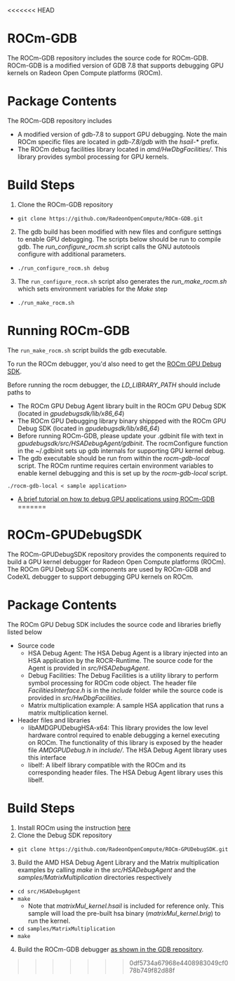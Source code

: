 <<<<<<< HEAD
# ROCm-GDB
The ROCm-GDB repository includes the source code for ROCm-GDB. ROCm-GDB is a modified version of GDB 7.8 that supports debugging GPU kernels on Radeon Open Compute platforms (ROCm).

# Package Contents
The ROCm-GDB repository includes
* A modified version of gdb-7.8 to support GPU debugging. Note the main ROCm specific files are located in *gdb-7.8/gdb* with the *hsail-** prefix.
* The ROCm debug facilities library located in *amd/HwDbgFacilities/*. This library provides symbol processing for GPU kernels.

# Build Steps
1. Clone the ROCm-GDB repository
  * `git clone https://github.com/RadeonOpenCompute/ROCm-GDB.git`
2. The gdb build has been modified with new files and configure settings to enable GPU debugging. The scripts below should be run to compile gdb.
The *run_configure_rocm.sh* script calls the GNU autotools configure with additional parameters.
  * `./run_configure_rocm.sh debug`
3. The `run_configure_rocm.sh` script also generates the *run_make_rocm.sh* which sets environment variables for the *Make* step
  * `./run_make_rocm.sh`

# Running ROCm-GDB
The `run_make_rocm.sh` script builds the gdb executable.

To run the ROCm debugger, you'd also need to get the [ROCm GPU Debug SDK](https://github.com/RadeonOpenCompute/ROCm-GPUDebugSDK).

Before running the rocm debugger, the *LD_LIBRARY_PATH* should include paths to
* The ROCm GPU Debug Agent library built in the ROCm GPU Debug SDK (located in *gpudebugsdk/lib/x86_64*)
* The ROCm GPU Debugging library binary shippped with the ROCm GPU Debug SDK (located in *gpudebugsdk/lib/x86_64*)
* Before running ROCm-GDB, please update your .gdbinit file  with text in *gpudebugsdk/src/HSADebugAgent/gdbinit*. The rocmConfigure function in the ~/.gdbinit sets up gdb internals for supporting GPU kernel debug.
* The gdb executable should be run from within the *rocm-gdb-local* script. The ROCm runtime requires certain environment variables to enable kernel debugging and this is set up by the *rocm-gdb-local* script.
```
./rocm-gdb-local < sample application>
```
* [A brief tutorial on how to debug GPU applications using ROCm-GDB](https://github.com/RadeonOpenCompute/ROCm-Debugger/blob/master/TUTORIAL.md)
=======
# ROCm-GPUDebugSDK
The ROCm-GPUDebugSDK repository provides the components required to build a GPU kernel debugger for Radeon Open Compute platforms (ROCm).
The ROCm GPU Debug SDK components are used by ROCm-GDB and CodeXL debugger to support debugging GPU kernels on ROCm.

# Package Contents
The ROCm GPU Debug SDK includes the source code and libraries briefly listed below
* Source code 
  * HSA Debug Agent: The HSA Debug Agent is a library injected into an HSA application by the ROCR-Runtime. The source code for the Agent is provided in *src/HSADebugAgent*.
  * Debug Facilities: The Debug Facilities is a utility library to perform symbol processing for ROCm code object.  The header file *FacilitiesInterface.h* is in the *include* folder while the source code is provided in *src/HwDbgFacilities*.
  * Matrix multiplication example: A sample HSA application that runs a matrix multiplication kernel.
* Header files and libraries
  * libAMDGPUDebugHSA-x64: This library provides the low level hardware control required to enable debugging a kernel executing on ROCm. The functionality of this library is exposed by the header file *AMDGPUDebug.h*  in *include/*. The HSA Debug Agent library uses this interface
  * libelf: A libelf library compatible with the ROCm and its corresponding header files. The HSA Debug Agent library uses this libelf.
	
# Build Steps
1. Install ROCm using the instruction [here](https://github.com/RadeonOpenCompute/ROCm#installing-from-amd-rocm-repositories)
2. Clone the Debug SDK repository
  * `git clone https://github.com/RadeonOpenCompute/ROCm-GPUDebugSDK.git`
3. Build the AMD HSA Debug Agent Library and the Matrix multiplication examples by calling *make* in the *src/HSADebugAgent* and the *samples/MatrixMultiplication* directories respectively
  * `cd src/HSADebugAgent`
  * `make`
    * Note that *matrixMul_kernel.hsail* is included for reference only. This sample will load the pre-built hsa binary (*matrixMul_kernel.brig*) to run the kernel.
  * `cd samples/MatrixMultiplication`
  * `make`
4. Build the ROCm-GDB debugger [as shown in the GDB repository](https://github.com/RadeonOpenCompute/ROCm-GDB).
>>>>>>> 0df5734a67968e4408983049cf078b749f82d88f


